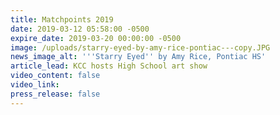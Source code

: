 ```yaml
---
title: Matchpoints 2019
date: 2019-03-12 05:58:00 -0500
expire_date: 2019-03-20 00:00:00 -0500
image: /uploads/starry-eyed-by-amy-rice-pontiac---copy.JPG
news_image_alt: '''Starry Eyed'' by Amy Rice, Pontiac HS'
article_lead: KCC hosts High School art show
video_content: false
video_link:
press_release: false
---
```

